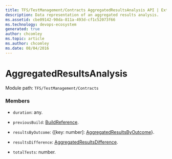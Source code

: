 ```yaml
---
title: TFS/TestManagement/Contracts AggregatedResultsAnalysis API | Extensions for Azure DevOps Services
description: Data representation of an aggregated results analysis.
ms.assetid: cbe09142-90da-811a-493d-cf1c52073f66
ms.technology: devops-ecosystem
generated: true
author: chcomley
ms.topic: article
ms.author: chcomley
ms.date: 08/04/2016
---
```


# AggregatedResultsAnalysis

Module path: `TFS/TestManagement/Contracts`

### Members

* `duration`: any.

* `previousBuild`: [BuildReference](../../../TFS/TestManagement/Contracts/BuildReference.md).

* `resultsByOutcome`: {[key: number]: [AggregatedResultsByOutcome](../../../TFS/TestManagement/Contracts/AggregatedResultsByOutcome.md)}.

* `resultsDifference`: [AggregatedResultsDifference](../../../TFS/TestManagement/Contracts/AggregatedResultsDifference.md).

* `totalTests`: number.
